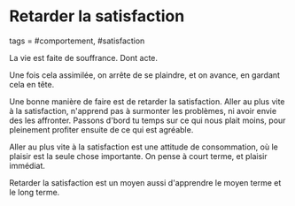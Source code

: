 # Retarder la satisfaction
tags = #comportement, #satisfaction

La vie est faite de souffrance. Dont acte.

Une fois cela assimilée, on arrête de se plaindre, et on avance, en gardant cela en tête.

Une bonne manière de faire est de retarder la satisfaction. Aller au plus vite à la satisfaction, n'apprend pas à surmonter les problèmes, ni avoir envie des les affronter. Passons d'bord tu temps sur ce qui nous plait moins, pour pleinement profiter ensuite de ce qui est agréable.

Aller au plus vite à la satisfaction est une attitude de consommation, où le plaisir est la seule chose importante. On pense à court terme, et plaisir immédiat.

Retarder la satisfaction est un moyen aussi d'apprendre le moyen terme et le long terme.

